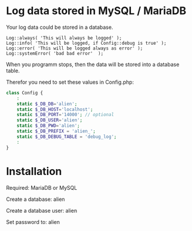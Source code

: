 # Log data stored in MySQL / MariaDB

Your log data could be stored in a database. 

    Log::always( 'This will always be logged' );
    Log::info( 'This will be logged, if Config::debug is true' );
    Log::error( 'This will be logged always as error' );
    Log::systemError( 'bad bad error'  );

When you programm stops, then the data will be stored into a database table.

Therefor you need to set these values in Config.php: 
```php
class Config {
    :
    static $_DB_DB='alien';
    static $_DB_HOST='localhost';
    static $_DB_PORT='14000'; // optional
    static $_DB_USER='alien';
    static $_DB_PWD='alien';
    static $_DB_PREFIX = 'alien_';    
    static $_DB_DEBUG_TABLE = 'debug_log';
    :
}
```


# Installation

Required: MariaDB or MySQL

Create a database: alien

Create a database user: alien

Set password to: alien

